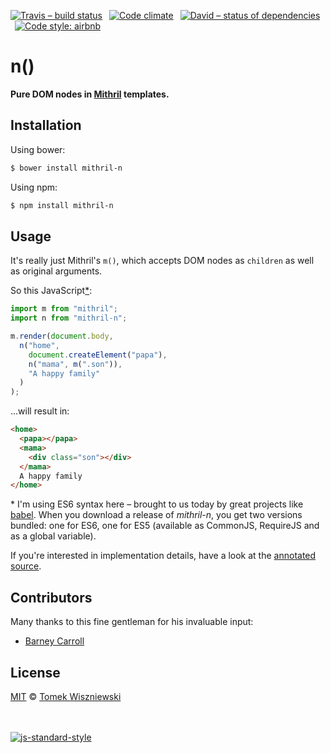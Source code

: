 [![Travis – build status](https://img.shields.io/travis/tomekwi/mithril-n.svg?style=flat-square)](https://travis-ci.org/tomekwi/mithril-n)
 [![Code climate](https://img.shields.io/codeclimate/github/tomekwi/mithril-n.svg?style=flat-square)](https://codeclimate.com/github/tomekwi/mithril-n)
 [![David – status of dependencies](https://img.shields.io/david/tomekwi/mithril-n.svg?style=flat-square)](https://david-dm.org/tomekwi/mithril-n)
 [![Code style: airbnb](https://img.shields.io/badge/code%20style-airbnb-blue.svg?style=flat-square)](https://github.com/airbnb/javascript)




n()
===

**Pure DOM nodes in [Mithril][] templates.**

[Mithril]: http://lhorie.github.io/mithril/




Installation
------------

Using bower:

```sh
$ bower install mithril-n
```

Using npm:

```sh
$ npm install mithril-n
```




Usage
-----

It's really just Mithril's `m()`, which accepts DOM nodes as `children` as well as original arguments.

So this JavaScript[*](#es6-note):

```js
import m from "mithril";
import n from "mithril-n";

m.render(document.body,
  n("home",
    document.createElement("papa"),
    n("mama", m(".son")),
    "A happy family"
  )
);
```

…will result in:

```html
<home>
  <papa></papa>
  <mama>
    <div class="son"></div>
  </mama>
  A happy family
</home>
```

<a id="es6-note">*</a> I'm using ES6 syntax here – brought to us today by great projects like [babel]. When you download a release of _mithril-n_, you get two versions bundled: one for ES6, one for ES5 (available as CommonJS, RequireJS and as a global variable).

If you're interested in implementation details, have a look at the [annotated source][docco].

[babel]: http://babel.org
[docco]: http://tomekwi.github.io/mithril-n/




Contributors
------------

Many thanks to this fine gentleman for his invaluable input:

- [Barney Carroll](https://github.com/barneycarroll)




License
-------

[MIT][] © [Tomek Wiszniewski][]

   
   
[![js-standard-style][standard-badge]][standard]

[MIT]: ./License.md
[Tomek Wiszniewski]: https://github.com/tomekwi
[standard-badge]: https://raw.githubusercontent.com/feross/standard/master/badge.png
[standard]: https://github.com/feross/standard
